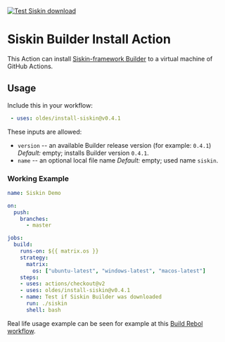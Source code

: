 [![Test Siskin download](https://github.com/Oldes/install-siskin/actions/workflows/test.yml/badge.svg)](https://github.com/Oldes/install-siskin/actions/workflows/test.yml)

# Siskin Builder Install Action

This Action can install
    [Siskin-framework Builder](https://github.com/Siskin-framework/Builder)
to a virtual machine of GitHub Actions. 


## Usage

Include this in your workflow:

```yml
 - uses: oldes/install-siskin@v0.4.1
```

These inputs are allowed:

 - `version` -- an available Builder release version (for example: `0.4.1`)
   _Default:_ empty; installs Builder version `0.4.1`.
 - `name` -- an optional local file name
   _Default:_ empty; used name `siskin`.

### Working Example

```yml
name: Siskin Demo

on:
  push:
    branches:
      - master

jobs:
  build:
    runs-on: ${{ matrix.os }}
    strategy:
      matrix:
        os: ["ubuntu-latest", "windows-latest", "macos-latest"]
    steps:
    - uses: actions/checkout@v2
    - uses: oldes/install-siskin@v0.4.1
    - name: Test if Siskin Builder was downloaded
      run: ./siskin
      shell: bash
```

Real life usage example can be seen for example at this [Build Rebol workflow](https://github.com/Siskin-framework/Rebol/actions/runs/760323990/workflow).
